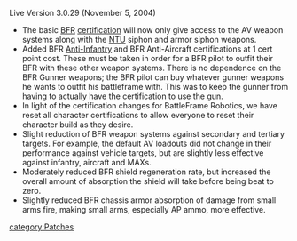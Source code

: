 Live Version 3.0.29 (November 5, 2004)

- The basic [BFR](../BFR.md)
  [certification](certification.md) will now only give access
  to the AV weapon systems along with the [NTU](../NTU.md) siphon
  and armor siphon weapons.
- Added BFR [Anti-Infantry](../Anti-Infantry.md) and BFR
  Anti-Aircraft certifications at 1 cert point cost. These must be
  taken in order for a BFR pilot to outfit their BFR with these other
  weapon systems. There is no dependence on the BFR Gunner weapons;
  the BFR pilot can buy whatever gunner weapons he wants to outfit his
  battleframe with. This was to keep the gunner from having to
  actually have the certification to use the gun.
- In light of the certification changes for BattleFrame Robotics, we
  have reset all character certifications to allow everyone to reset
  their character build as they desire.
- Slight reduction of BFR weapon systems against secondary and
  tertiary targets. For example, the default AV loadouts did not
  change in their performance against vehicle targets, but are
  slightly less effective against infantry, aircraft and MAXs.
- Moderately reduced BFR shield regeneration rate, but increased the
  overall amount of absorption the shield will take before being beat
  to zero.
- Slightly reduced BFR chassis armor absorption of damage from small
  arms fire, making small arms, especially AP ammo, more effective.

[category:Patches](category:Patches.md)
